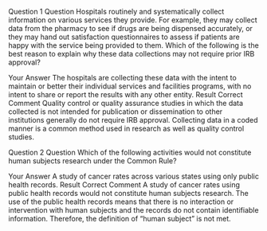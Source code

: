 Question 1
Question 
Hospitals routinely and systematically collect information on various services they provide. For example, they may collect data from the pharmacy to see if drugs are being dispensed accurately, or they may hand out satisfaction questionnaires to assess if patients are happy with the service being provided to them. Which of the following is the best reason to explain why these data collections may not require prior IRB approval?

Your Answer The hospitals are collecting these data with the intent to maintain or better their individual services and facilities programs, with no intent to share or report the results with any other entity.
Result Correct
Comment 
Quality control or quality assurance studies in which the data collected is not intended for publication or dissemination to other institutions generally do not require IRB approval. Collecting data in a coded manner is a common method used in research as well as quality control studies.

Question 2
Question 
Which of the following activities would not constitute human subjects research under the Common Rule?

Your Answer A study of cancer rates across various states using only public health records.
Result Correct
Comment 
A study of cancer rates using public health records would not constitute human subjects research. The use of the public health records means that there is no interaction or intervention with human subjects and the records do not contain identifiable information. Therefore, the definition of “human subject” is not met.
